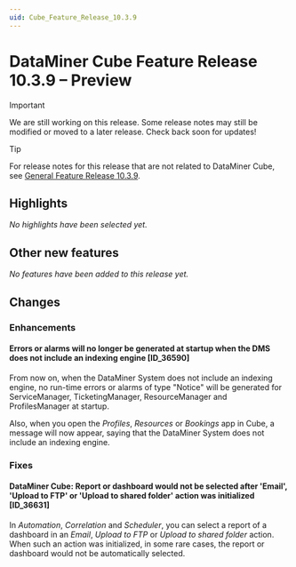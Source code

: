 ```yaml
---
uid: Cube_Feature_Release_10.3.9
---
```


# DataMiner Cube Feature Release 10.3.9 – Preview

> [!IMPORTANT]
> We are still working on this release. Some release notes may still be modified or moved to a later release. Check back soon for updates!

> [!TIP]
> For release notes for this release that are not related to DataMiner Cube, see [General Feature Release 10.3.9](xref:General_Feature_Release_10.3.9).

## Highlights

*No highlights have been selected yet.*

## Other new features

*No features have been added to this release yet.*

## Changes

### Enhancements

#### Errors or alarms will no longer be generated at startup when the DMS does not include an indexing engine [ID_36590]

<!-- MR 10.4.0 - FR 10.3.9 -->

From now on, when the DataMiner System does not include an indexing engine, no run-time errors or alarms of type "Notice" will be generated for ServiceManager, TicketingManager, ResourceManager and ProfilesManager at startup.

Also, when you open the *Profiles*, *Resources* or *Bookings* app in Cube, a message will now appear, saying that the DataMiner System does not include an indexing engine.

### Fixes

#### DataMiner Cube: Report or dashboard would not be selected after 'Email', 'Upload to FTP' or 'Upload to shared folder' action was initialized [ID_36631]

<!-- MR 10.2.0 [CU18]/10.3.0 [CU6] - FR 10.3.9 -->

In *Automation*, *Correlation* and *Scheduler*, you can select a report of a dashboard in an *Email*, *Upload to FTP* or *Upload to shared folder* action. When such an action was initialized, in some rare cases, the report or dashboard would not be automatically selected.
